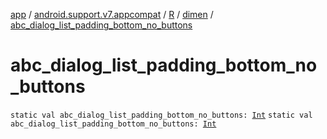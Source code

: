 [app](../../../index.md) / [android.support.v7.appcompat](../../index.md) / [R](../index.md) / [dimen](index.md) / [abc_dialog_list_padding_bottom_no_buttons](.)

# abc_dialog_list_padding_bottom_no_buttons

`static val abc_dialog_list_padding_bottom_no_buttons: `[`Int`](https://kotlinlang.org/api/latest/jvm/stdlib/kotlin/-int/index.html)
`static val abc_dialog_list_padding_bottom_no_buttons: `[`Int`](https://kotlinlang.org/api/latest/jvm/stdlib/kotlin/-int/index.html)